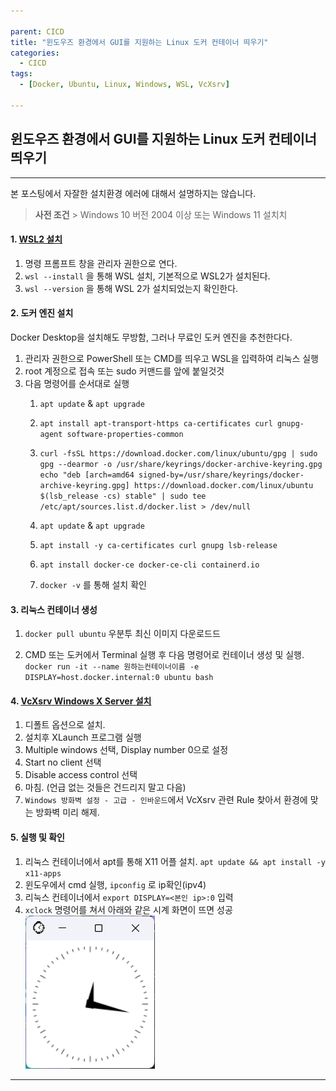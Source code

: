 ```yaml
---

parent: CICD
title: "윈도우즈 환경에서 GUI를 지원하는 Linux 도커 컨테이너 띄우기"
categories:
  - CICD
tags:
  - [Docker, Ubuntu, Linux, Windows, WSL, VcXsrv]

---
```


## 윈도우즈 환경에서 GUI를 지원하는 Linux 도커 컨테이너 띄우기

---
본 포스팅에서 자잘한 설치환경 에러에 대해서 설명하지는 않습니다.

> **사전 조건** > Windows 10 버전 2004 이상 또는 Windows 11 설치치


#### 1. [WSL2 설치](https://learn.microsoft.com/ko-kr/windows/wsl/install)

1. 명령 프롬프트 창을 관리자 권한으로 연다.
2. `wsl --install` 을 통해 WSL 설치, 기본적으로 WSL2가 설치된다.
3. `wsl --version` 을 통해 WSL 2가 설치되었는지 확인한다.

#### 2. 도커 엔진 설치

Docker Desktop을 설치해도 무방함, 그러나 무료인 도커 엔진을 추천한다다.

1. 관리자 권한으로 PowerShell 또는 CMD를 띄우고 WSL을 입력하여 리눅스 실행
2. root 계정으로 접속 또는 sudo 커맨드를 앞에 붙일것것
3. 다음 명령어를 순서대로 실행
    1. `apt update` & `apt upgrade `

    2. `apt install apt-transport-https ca-certificates curl gnupg-agent software-properties-common`
    
    3. `curl -fsSL https://download.docker.com/linux/ubuntu/gpg | sudo gpg --dearmor -o /usr/share/keyrings/docker-archive-keyring.gpg
    echo "deb [arch=amd64 signed-by=/usr/share/keyrings/docker-archive-keyring.gpg] https://download.docker.com/linux/ubuntu $(lsb_release -cs) stable" | sudo tee /etc/apt/sources.list.d/docker.list > /dev/null`

    4. `apt update` & `apt upgrade`

    5. `apt install -y ca-certificates curl gnupg lsb-release`
    
    6. `apt install docker-ce docker-ce-cli containerd.io`

    7. `docker -v` 를 통해 설치 확인


#### 3. 리눅스 컨테이너 생성
1. `docker pull ubuntu` 우분투 최신 이미지 다운로드드

2. CMD 또는 도커에서 Terminal 실행 후 다음 명령어로 컨테이너 생성 및 실행. `docker run -it --name 원하는컨테이너이름 -e DISPLAY=host.docker.internal:0 ubuntu bash`

#### 4. [VcXsrv Windows X Server 설치](https://sourceforge.net/projects/vcxsrv/)
1. 디폴트 옵션으로 설치.
2. 설치후 XLaunch 프로그램 실행
3. Multiple windows 선택, Display number 0으로 설정
4. Start no client 선택
5. Disable access control 선택
6. 마침. (언급 없는 것들은 건드리지 말고 다음)
7. `Windows 방화벽 설정 - 고급 - 인바운드`에서 VcXsrv 관련 Rule 찾아서 환경에 맞는 방화벽 미리 해제.

#### 5. 실행 및 확인

1. 리눅스 컨테이너에서 apt를 통해 X11 어플 설치. `apt update && apt install -y x11-apps`
2. 윈도우에서 cmd 실행, `ipconfig` 로 ip확인(ipv4)
3. 리눅스 컨테이너에서 `export DISPLAY=<본인 ip>:0` 입력   
4. `xclock` 명령어를 쳐서 아래와 같은 시계 화면이 뜨면 성공 
    ![](img/xclock_capture.png)
---

  

